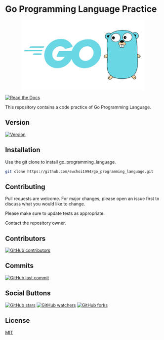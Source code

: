 # Go Programming Language Practice

<div align="center">
<img src="docs/Golang.png" width="400" alt="golang" />
</div>

[![Read the Docs](https://readthedocs.org/projects/yt2mp3/badge/?version=latest)](https://yt2mp3.readthedocs.io/en/latest/?badge=latest)

This repository contains a code practice of Go Programming Language. 

## Version
[![Version](https://badge.fury.io/gh/tterb%2FHyde.svg)](https://badge.fury.io/gh/tterb%2FHyde)

## Installation

Use the git clone to install go_programming_language.

```bash
git clone https://github.com/swchoi1994/go_programming_language.git
```

## Contributing
Pull requests are welcome. For major changes, please open an issue first to discuss what you would like to change.

Please make sure to update tests as appropriate.

Contact the repository owner.

## Contributors
[![GitHub contributors](https://img.shields.io/github/contributors/swchoi1994/swchoi1994.svg?style=flat)]()  

## Commits
[![GitHub last commit](https://img.shields.io/github/last-commit/google/skia.svg?style=flat)]()

## Social Buttons
[![GitHub stars](https://img.shields.io/github/stars/badges/shields.svg?style=social&label=Stars&style=plastic)]()
[![GitHub watchers](https://img.shields.io/github/watchers/badges/shields.svg?style=social&label=Watch&style=plastic)]()
[![GitHub forks](https://img.shields.io/github/forks/badges/shields.svg?style=social&label=Fork&style=plastic)]()

## License
[MIT](https://choosealicense.com/licenses/mit/)